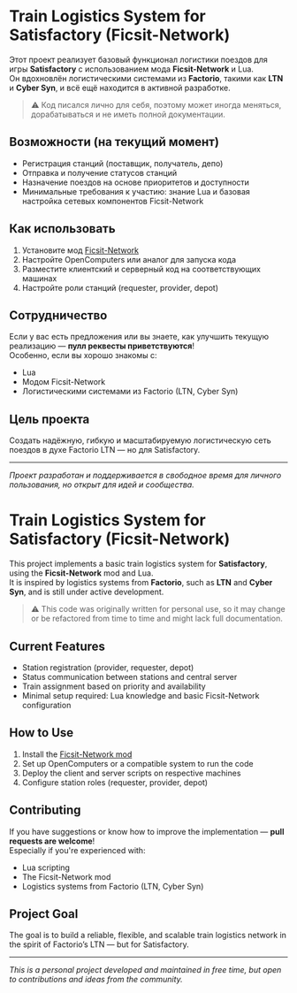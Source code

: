 # Train Logistics System for Satisfactory (Ficsit-Network)

Этот проект реализует базовый функционал логистики поездов для игры **Satisfactory** с использованием мода **Ficsit-Network** и Lua.  
Он вдохновлён логистическими системами из **Factorio**, такими как **LTN** и **Cyber Syn**, и всё ещё находится в активной разработке.

> ⚠️ Код писался лично для себя, поэтому может иногда меняться, дорабатываться и не иметь полной документации.

## Возможности (на текущий момент)

- Регистрация станций (поставщик, получатель, депо)
- Отправка и получение статусов станций
- Назначение поездов на основе приоритетов и доступности
- Минимальные требования к участию: знание Lua и базовая настройка сетевых компонентов Ficsit-Network

## Как использовать

1. Установите мод [Ficsit-Network](https://ficsit.app/)
2. Настройте OpenComputers или аналог для запуска кода
3. Разместите клиентский и серверный код на соответствующих машинах
4. Настройте роли станций (requester, provider, depot)

## Сотрудничество

Если у вас есть предложения или вы знаете, как улучшить текущую реализацию — **пулл реквесты приветствуются**!  
Особенно, если вы хорошо знакомы с:

- Lua
- Модом Ficsit-Network
- Логистическими системами из Factorio (LTN, Cyber Syn)

## Цель проекта

Создать надёжную, гибкую и масштабируемую логистическую сеть поездов в духе Factorio LTN — но для Satisfactory.

---

_Проект разработан и поддерживается в свободное время для личного пользования, но открыт для идей и сообщества._

# Train Logistics System for Satisfactory (Ficsit-Network)

This project implements a basic train logistics system for **Satisfactory**, using the **Ficsit-Network** mod and Lua.  
It is inspired by logistics systems from **Factorio**, such as **LTN** and **Cyber Syn**, and is still under active development.

> ⚠️ This code was originally written for personal use, so it may change or be refactored from time to time and might lack full documentation.

## Current Features

- Station registration (provider, requester, depot)
- Status communication between stations and central server
- Train assignment based on priority and availability
- Minimal setup required: Lua knowledge and basic Ficsit-Network configuration

## How to Use

1. Install the [Ficsit-Network mod](https://ficsit.app/)
2. Set up OpenComputers or a compatible system to run the code
3. Deploy the client and server scripts on respective machines
4. Configure station roles (requester, provider, depot)

## Contributing

If you have suggestions or know how to improve the implementation — **pull requests are welcome**!  
Especially if you're experienced with:

- Lua scripting
- The Ficsit-Network mod
- Logistics systems from Factorio (LTN, Cyber Syn)

## Project Goal

The goal is to build a reliable, flexible, and scalable train logistics network in the spirit of Factorio’s LTN — but for Satisfactory.

---

_This is a personal project developed and maintained in free time, but open to contributions and ideas from the community._
